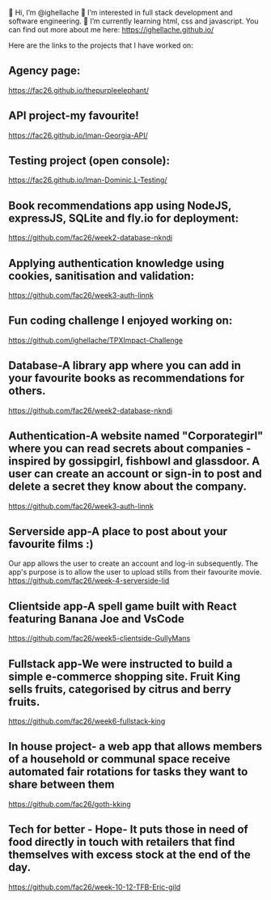 👋 Hi, I’m @ighellache
👀 I’m interested in full stack development and software engineering.
🌱 I’m currently learning html, css and javascript.
You can find out more about me here: https://ighellache.github.io/

Here are the links to the projects that I have worked on:

## Agency page:
https://fac26.github.io/thepurpleelephant/

## API project-my favourite!
https://fac26.github.io/Iman-Georgia-API/

## Testing project (open console):
https://fac26.github.io/Iman-Dominic.L-Testing/

## Book recommendations app using NodeJS, expressJS, SQLite and fly.io for deployment:
https://github.com/fac26/week2-database-nkndi

## Applying authentication knowledge using cookies, sanitisation and validation:
https://github.com/fac26/week3-auth-linnk

## Fun coding challenge I enjoyed working on:
https://github.com/ighellache/TPXImpact-Challenge

## Database-A library app where you can add in your favourite books as recommendations for others.
https://github.com/fac26/week2-database-nkndi

## Authentication-A website named "Corporategirl" where you can read secrets about companies - inspired by gossipgirl, fishbowl and glassdoor. A user can create an account or sign-in to post and delete a secret they know about the company. 
https://github.com/fac26/week3-auth-linnk

## Serverside app-A place to post about your favourite films :)
Our app allows the user to create an account and log-in subsequently. The app's purpose is to allow the user to upload stills from their favourite movie.
https://github.com/fac26/week-4-serverside-lid

## Clientside app-A spell game built with React featuring Banana Joe and VsCode
https://github.com/fac26/week5-clientside-GullyMans

## Fullstack app-We were instructed to build a simple e-commerce shopping site. Fruit King sells fruits, categorised by citrus and berry fruits.
https://github.com/fac26/week6-fullstack-king

## In house project- a web app that allows members of a household or communal space receive automated fair rotations for tasks they want to share between them
https://github.com/fac26/goth-kking

## Tech for better - Hope- It puts those in need of food directly in touch with retailers that find themselves with excess stock at the end of the day. 
https://github.com/fac26/week-10-12-TFB-Eric-gild

<!---
ighellache/ighellache is a ✨ special ✨ repository because its `README.md` (this file) appears on your GitHub profile.
You can click the Preview link to take a look at your changes.
--->
